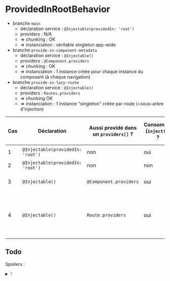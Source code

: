 # ProvidedInRootBehavior

- branche `main`
  - déclaration service : `@Injectable(providedIn: 'root')`
  - providers : N/A
  - => chunking : OK
  - => instanciation : véritable singleton app-wide
- branche `provide-in-component-metadata`
  - déclaration service : `@Injectable()`
  - providers : `@Component.providers`
  - => chunking : OK
  - => instanciation : 1 instance créée pour chaque instance du composant (à chaque navigation)
- branche `provide-in-lazy-route`
  - déclaration service : `@Injectable()`
  - providers : `Routes.providers`
  - => chunking OK
  - => instanciation : 1 instance "singleton" créée par route (=sous-arbre d'injection)

| Cas | Déclaration                       | Aussi providé dans un `providers[]` ? | Consommé (`inject()`) ? | Dans le dist ? | Comportement d'instanciation ?                                             |
| --- | --------------------------------- | ------------------------------------- | ----------------------- | -------------: | -------------------------------------------------------------------------- |
| 1   | `@Injectable(providedIn: 'root')` | non                                   | oui                     |             ✅ | app-wide singleton                                                         |
| 2   | `@Injectable(providedIn: 'root')` | non                                   | non                     |             ❌ | N/A                                                                        |
| 3   | `@Injectable()`                   | `@Component.providers`                | oui                     |             ✅ | instancié avec chaque composant                                            |
| 4   | `@Injectable()`                   | `Route.providers`                     | oui                     |             ✅ | 1 instance créée pour la route (=singleton dans le sous-arbre d'injection) |

## Todo

Spoilers : <details><summary>❔</summary>app-wide singleton</details>

